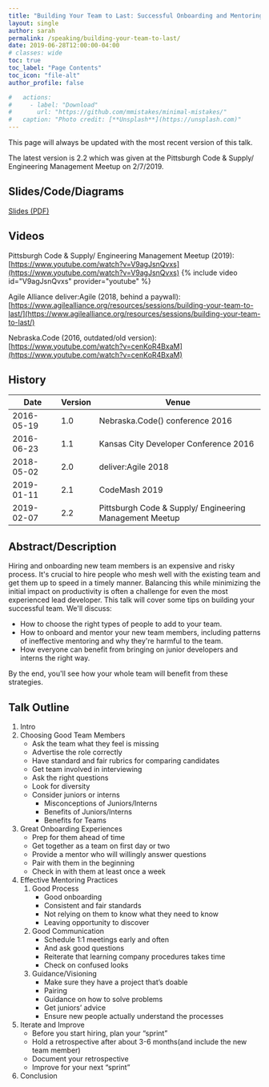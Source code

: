 ```yaml
---
title: "Building Your Team to Last: Successful Onboarding and Mentoring Practices"
layout: single
author: sarah
permalink: /speaking/building-your-team-to-last/
date: 2019-06-28T12:00:00-04:00
# classes: wide
toc: true
toc_label: "Page Contents"
toc_icon: "file-alt"
author_profile: false

#   actions:
#     - label: "Download"
#       url: "https://github.com/mmistakes/minimal-mistakes/"
#   caption: "Photo credit: [**Unsplash**](https://unsplash.com)"
---
```


This page will always be updated with the most recent version of this talk. 

The latest version is 2.2 which was given at the Pittsburgh Code & Supply/ Engineering Management Meetup on 2/7/2019.

## Slides/Code/Diagrams

[Slides (PDF)](https://github.com/geekygirlsarah/talk-building_your_team_to_last/raw/master/Building%20Your%20Team%20to%20Last.pdf) 

## Videos

Pittsburgh Code & Supply/ Engineering Management Meetup (2019): [https://www.youtube.com/watch?v=V9agJsnQvxs](https://www.youtube.com/watch?v=V9agJsnQvxs)
{% include video id="V9agJsnQvxs" provider="youtube" %}

Agile Alliance deliver:Agile (2018, behind a paywall): [https://www.agilealliance.org/resources/sessions/building-your-team-to-last/](https://www.agilealliance.org/resources/sessions/building-your-team-to-last/)

Nebraska.Code (2016, outdated/old version): [https://www.youtube.com/watch?v=cenKoR4BxaM](https://www.youtube.com/watch?v=cenKoR4BxaM)

## History

Date | Version | Venue
-----|---------|------
2016-05-19 | 1.0 | Nebraska.Code() conference 2016
2016-06-23 | 1.1 | Kansas City Developer Conference 2016
2018-05-02 | 2.0 | deliver:Agile 2018
2019-01-11 | 2.1 | CodeMash 2019
2019-02-07 | 2.2 | Pittsburgh Code & Supply/ Engineering Management Meetup

## Abstract/Description

Hiring and onboarding new team members is an expensive and risky process. It's crucial to hire people who mesh well with the existing team and get them up to speed in a timely manner. Balancing this while minimizing the initial impact on productivity is often a challenge for even the most experienced lead developer.
This talk will cover some tips on building your successful team. We'll discuss:

- How to choose the right types of people to add to your team.
- How to onboard and mentor your new team members, including patterns of ineffective mentoring and why they're harmful to the team.
- How everyone can benefit from bringing on junior developers and interns the right way.

By the end, you'll see how your whole team will benefit from these strategies.

## Talk Outline
<ol>
  <li>Intro</li>
  <li>Choosing Good Team Members
    <ul>
      <li>Ask the team what they feel is missing</li>
      <li>Advertise the role correctly</li>
      <li>Have standard and fair rubrics for comparing candidates</li>
      <li>Get team involved in interviewing</li>
      <li>Ask the right questions</li>
      <li>Look for diversity</li>
      <li>Consider juniors or interns
        <ul>
          <li>Misconceptions of Juniors/Interns</li>
          <li>Benefits of Juniors/Interns</li>
          <li>Benefits for Teams</li>
        </ul>
      </li>
    </ul>
  </li>
  <li>Great Onboarding Experiences
    <ul>
      <li>Prep for them ahead of time</li>
      <li>Get together as a team on first day or two</li>
      <li>Provide a mentor who will willingly answer questions</li>
      <li>Pair with them in the beginning</li>
      <li>Check in with them at least once a week</li>
    </ul>
  </li>
  <li>Effective Mentoring Practices
    <ol>
      <li>Good Process
        <ul>
          <li>Good onboarding</li>
          <li>Consistent and fair standards</li>
          <li>Not relying on them to know what they need to know</li>
          <li>Leaving opportunity to discover</li>
        </ul>
      </li>
      <li>Good Communication
        <ul>
          <li>Schedule 1:1 meetings early and often</li>
          <li>And ask good questions</li>
          <li>Reiterate that learning company procedures takes time</li>
          <li>Check on confused looks</li>
        </ul>
      </li>
      <li>Guidance/Visioning
        <ul>
          <li>Make sure they have a project that’s doable</li>
          <li>Pairing</li>
          <li>Guidance on how to solve problems</li>
          <li>Get juniors’ advice</li>
          <li>Ensure new people actually understand the processes</li>
        </ul>
      </li>
    </ol>
  </li>
  <li>Iterate and Improve
    <ul>
      <li>Before you start hiring, plan your “sprint”</li>
      <li>Hold a retrospective after about 3-6 months(and include the new team member)</li>
      <li>Document your retrospective</li>
      <li>Improve for your next “sprint”</li>
    </ul>
  </li>
  <li>Conclusion</li>
</ol>


<!-- ## Transcript

...

-->